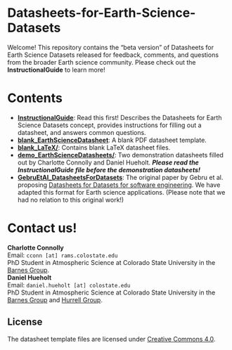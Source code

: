 # Datasheets-for-Earth-Science-Datasets
Welcome! This repository contains the “beta version” of Datasheets for Earth Science Datasets released for feedback, comments, and questions from the broader Earth science community. Please check out the **InstructionalGuide** to learn more!

# Contents
* [**InstructionalGuide**](https://github.com/dmhuehol/Datasheets-for-Earth-Science-Datasets/blob/main/InstructionalGuide.pdf): Read this first! Describes the Datasheets for Earth Science Datasets concept, provides instructions for filling out a datasheet, and answers common questions.
* [**blank_EarthScienceDatasheet**](https://github.com/dmhuehol/Datasheets-for-Earth-Science-Datasets/blob/main/blank_EarthScienceDatasheet.pdf): A blank PDF datasheet template.
* [**blank_LaTeX/**](https://github.com/dmhuehol/Datasheets-for-Earth-Science-Datasets/tree/main/blank_LaTeX): Contains blank LaTeX datasheet files.
* [**demo_EarthScienceDatasheets/**](https://github.com/dmhuehol/Datasheets-for-Earth-Science-Datasets/tree/main/demo_EarthScienceDatasheets): Two demonstration datasheets filled out by Charlotte Connolly and Daniel Hueholt. ***Please read the InstructionalGuide file before the demonstration datasheets!***
* [**GebruEtAl_DatasheetsForDatasets**](https://github.com/dmhuehol/Datasheets-for-Earth-Science-Datasets/blob/main/GebruEtAl_DatasheetsForDatasets.pdf): The original paper by Gebru et al. proposing [Datasheets for Datasets for software engineering](https://cacm.acm.org/magazines/2021/12/256932-datasheets-for-datasets/abstract). We have adapted this format for Earth science applications. (Please note that we had no relation to this original work!)

# Contact us! 
**Charlotte Connolly**  
Email: `cconn [at] rams.colostate.edu`  
PhD Student in Atmospheric Science at Colorado State University in the [Barnes Group](https://barnes.atmos.colostate.edu/).  
**Daniel Hueholt**  
Email: `daniel.hueholt [at] colostate.edu`  
PhD Student in Atmospheric Science at Colorado State University in the [Barnes Group](https://barnes.atmos.colostate.edu/) and [Hurrell Group](https://sites.google.com/rams.colostate.edu/hurrellgroup/home).

## License
The datasheet template files are licensed under [Creative Commons 4.0](https://creativecommons.org/licenses/by/4.0/legalcode).
